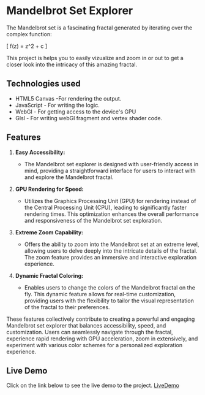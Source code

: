 # Mandelbrot Set Explorer

The Mandelbrot set is a fascinating fractal generated by iterating over the complex function:

\[ f(z) = z^2 + c \]

This project is helps you to easily vizualize and zoom in or out to get a closer look into the intricacy of this amazing fractal.

## Technologies used

- HTML5 Canvas -For rendering the output.
- JavaScript - For writing the logic.
- WebGl - For getting access to the device's GPU
- Glsl - For writing webGl fragment and vertex shader code.

## Features

1. **Easy Accessibility:**

   - The Mandelbrot set explorer is designed with user-friendly access in mind, providing a straightforward interface for users to interact with and explore the Mandelbrot fractal.

2. **GPU Rendering for Speed:**

   - Utilizes the Graphics Processing Unit (GPU) for rendering instead of the Central Processing Unit (CPU), leading to significantly faster rendering times. This optimization enhances the overall performance and responsiveness of the Mandelbrot set exploration.

3. **Extreme Zoom Capability:**

   - Offers the ability to zoom into the Mandelbrot set at an extreme level, allowing users to delve deeply into the intricate details of the fractal. The zoom feature provides an immersive and interactive exploration experience.

4. **Dynamic Fractal Coloring:**
   - Enables users to change the colors of the Mandelbrot fractal on the fly. This dynamic feature allows for real-time customization, providing users with the flexibility to tailor the visual representation of the fractal to their preferences.

These features collectively contribute to creating a powerful and engaging Mandelbrot set explorer that balances accessibility, speed, and customization. Users can seamlessly navigate through the fractal, experience rapid rendering with GPU acceleration, zoom in extensively, and experiment with various color schemes for a personalized exploration experience.


## Live Demo

Click on the link below to see the live demo to the project.
[LiveDemo](https://mandelbrot-explorer.netlify.app/)
